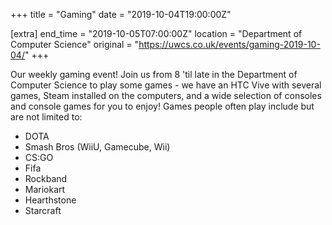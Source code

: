 +++
title = "Gaming"
date = "2019-10-04T19:00:00Z"

[extra]
end_time = "2019-10-05T07:00:00Z"
location = "Department of Computer Science"
original = "https://uwcs.co.uk/events/gaming-2019-10-04/"
+++

Our weekly gaming event\! Join us from 8 'til late in the Department of Computer Science to play some games - we have an HTC Vive with several games, Steam installed on the computers, and a wide selection of consoles and console games for you to enjoy\! Games people often play include but are not limited to:  

  - DOTA  
  - Smash Bros (WiiU, Gamecube, Wii)  
  - CS:GO  
  - Fifa  
  - Rockband  
  - Mariokart  
  - Hearthstone  
  - Starcraft

